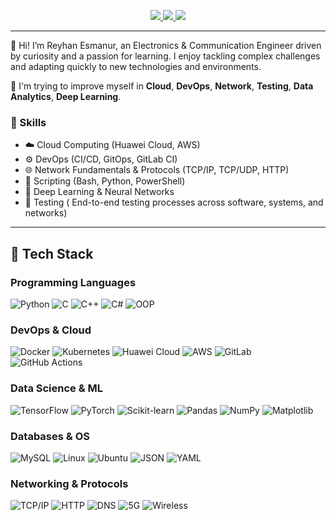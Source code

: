 
<p align="center">
  <a href="https://www.linkedin.com/in/r-esmanur-orunklu/"> <img src="https://img.shields.io/badge/LinkedIn-0077B5?style=for-the-badge&logo=linkedin&logoColor=white"/> </a>
  <a href="https://medium.com/@reyhan_esma_nur"> <img src="https://img.shields.io/badge/Medium-000000?style=for-the-badge&logo=medium&logoColor=white"/> </a>
  <a href="https://reyhan.esmanur.orunklu@gmail.com"> <img src="https://img.shields.io/badge/Mail-D14836?style=for-the-badge&logo=gmail&logoColor=white"/> </a>
</p>

---
👋 Hi! I’m Reyhan Esmanur, an Electronics & Communication Engineer driven by curiosity and a passion for learning. I enjoy tackling complex challenges and adapting quickly to new technologies and environments.

🧠 I'm trying to improve myself in **Cloud**, **DevOps**, **Network**, **Testing**, **Data Analytics**, **Deep Learning**.

### 🎯 Skills

- ☁️ Cloud Computing (Huawei Cloud, AWS)  
- ⚙️ DevOps (CI/CD, GitOps, GitLab CI)  
- 🌐 Network Fundamentals & Protocols (TCP/IP, TCP/UDP, HTTP)  
- 📜 Scripting (Bash, Python, PowerShell)  
- 🧠 Deep Learning & Neural Networks  
- 🧪 Testing  ( End-to-end testing processes across software, systems, and networks)

---

## 🚀 Tech Stack

### Programming Languages
![Python](https://img.shields.io/badge/Python-14354C?style=flat&logo=python&logoColor=white)
![C](https://img.shields.io/badge/C-00599C?style=flat&logo=c&logoColor=white)
![C++](https://img.shields.io/badge/C++-00599C?style=flat&logo=c%2B%2B&logoColor=white)
![C#](https://img.shields.io/badge/C%23-239120?style=flat&logo=c-sharp&logoColor=white)
![OOP](https://img.shields.io/badge/OOP-Object_Oriented_Programming-blue?style=flat)

### DevOps & Cloud
![Docker](https://img.shields.io/badge/Docker-2496ED?style=flat&logo=docker&logoColor=white)
![Kubernetes](https://img.shields.io/badge/Kubernetes-326CE5?style=flat&logo=kubernetes&logoColor=white)
![Huawei Cloud](https://img.shields.io/badge/Huawei%20Cloud-FF0000?style=flat&logo=huawei&logoColor=white)
![AWS](https://img.shields.io/badge/AWS-232F3E?style=flat&logo=amazon-aws&logoColor=white)
![GitLab](https://img.shields.io/badge/GitLab-FC6D26?style=flat&logo=gitlab&logoColor=white)
![GitHub Actions](https://img.shields.io/badge/GitHub%20Actions-2088FF?style=flat&logo=github-actions&logoColor=white)

### Data Science & ML
![TensorFlow](https://img.shields.io/badge/TensorFlow-FF6F00?style=flat&logo=tensorflow&logoColor=white)
![PyTorch](https://img.shields.io/badge/PyTorch-EE4C2C?style=flat&logo=pytorch&logoColor=white)
![Scikit-learn](https://img.shields.io/badge/Scikit%20Learn-F7931E?style=flat&logo=scikit-learn&logoColor=white)
![Pandas](https://img.shields.io/badge/Pandas-150458?style=flat&logo=pandas&logoColor=white)
![NumPy](https://img.shields.io/badge/Numpy-013243?style=flat&logo=numpy&logoColor=white)
![Matplotlib](https://img.shields.io/badge/Matplotlib-2C5BB4?style=flat&logo=matplotlib&logoColor=white)

### Databases & OS
![MySQL](https://img.shields.io/badge/MySQL-00758F?style=flat&logo=mysql&logoColor=white)
![Linux](https://img.shields.io/badge/Linux-FCC624?style=flat&logo=linux&logoColor=black)
![Ubuntu](https://img.shields.io/badge/Ubuntu-E95420?style=flat&logo=ubuntu&logoColor=white)
![JSON](https://img.shields.io/badge/JSON-000000?style=flat&logo=json&logoColor=white)
![YAML](https://img.shields.io/badge/YAML-000000?style=flat&logo=yaml&logoColor=white)

### Networking & Protocols
![TCP/IP](https://img.shields.io/badge/TCP/IP-005C99?style=flat&logo=internet-computer&logoColor=white)
![HTTP](https://img.shields.io/badge/HTTP-0078D7?style=flat&logo=google-chrome&logoColor=white)
![DNS](https://img.shields.io/badge/DNS-3366CC?style=flat&logo=cloudflare&logoColor=white)
![5G](https://img.shields.io/badge/5G-Networking-FF1493?style=flat&logo=qualcomm&logoColor=white)
![Wireless](https://img.shields.io/badge/Wireless-Communication-009688?style=flat&logo=wi-fi&logoColor=white)
